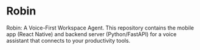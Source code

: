 # Robin
Robin: A Voice-First Workspace Agent. This repository contains the mobile app (React Native) and backend server (Python/FastAPI) for a voice assistant that connects to your productivity tools.
